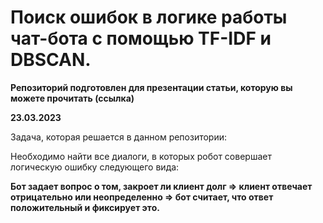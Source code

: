 # Поиск ошибок в логике работы чат-бота с помощью TF-IDF и DBSCAN.


__Репозиторий подготовлен для презентации статьи, которую вы можете прочитать (ссылка)__

__23.03.2023__

Задача, которая решается в данном репозитории: 

Необходимо найти все диалоги, в которых робот совершает логическую ошибку следующего вида:


**Бот задает вопрос о том, закроет ли клиент долг => клиент отвечает отрицательно или неопределенно => бот считает, что ответ положительный и фиксирует это.**
